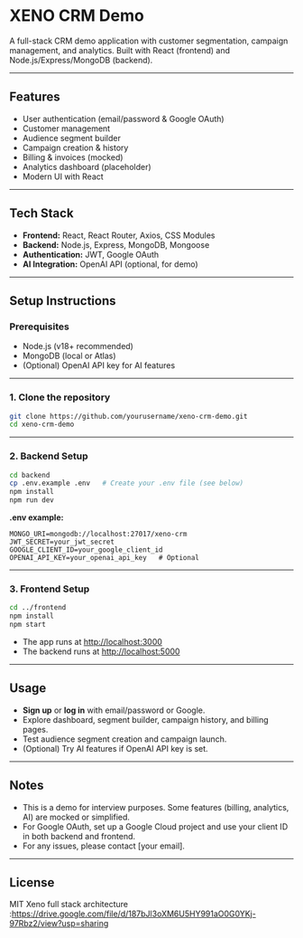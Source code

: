 # XENO CRM Demo

A full-stack CRM demo application with customer segmentation, campaign management, and analytics. Built with React (frontend) and Node.js/Express/MongoDB (backend).

---

## Features

- User authentication (email/password & Google OAuth)
- Customer management
- Audience segment builder
- Campaign creation & history
- Billing & invoices (mocked)
- Analytics dashboard (placeholder)
- Modern UI with React

---

## Tech Stack

- **Frontend:** React, React Router, Axios, CSS Modules
- **Backend:** Node.js, Express, MongoDB, Mongoose
- **Authentication:** JWT, Google OAuth
- **AI Integration:** OpenAI API (optional, for demo)

---

## Setup Instructions

### Prerequisites

- Node.js (v18+ recommended)
- MongoDB (local or Atlas)
- (Optional) OpenAI API key for AI features

---

### 1. Clone the repository

```sh
git clone https://github.com/yourusername/xeno-crm-demo.git
cd xeno-crm-demo
```

---

### 2. Backend Setup

```sh
cd backend
cp .env.example .env   # Create your .env file (see below)
npm install
npm run dev
```

**.env example:**
```
MONGO_URI=mongodb://localhost:27017/xeno-crm
JWT_SECRET=your_jwt_secret
GOOGLE_CLIENT_ID=your_google_client_id
OPENAI_API_KEY=your_openai_api_key   # Optional
```

---

### 3. Frontend Setup

```sh
cd ../frontend
npm install
npm start
```

- The app runs at [http://localhost:3000](http://localhost:3000)
- The backend runs at [http://localhost:5000](http://localhost:5000)

---

## Usage

- **Sign up** or **log in** with email/password or Google.
- Explore dashboard, segment builder, campaign history, and billing pages.
- Test audience segment creation and campaign launch.
- (Optional) Try AI features if OpenAI API key is set.

---

## Notes

- This is a demo for interview purposes. Some features (billing, analytics, AI) are mocked or simplified.
- For Google OAuth, set up a Google Cloud project and use your client ID in both backend and frontend.
- For any issues, please contact [your email].

---

## License

MIT
Xeno full stack architecture :https://drive.google.com/file/d/187bJl3oXM6U5HY991aO0G0YKj-97Rbz2/view?usp=sharing
